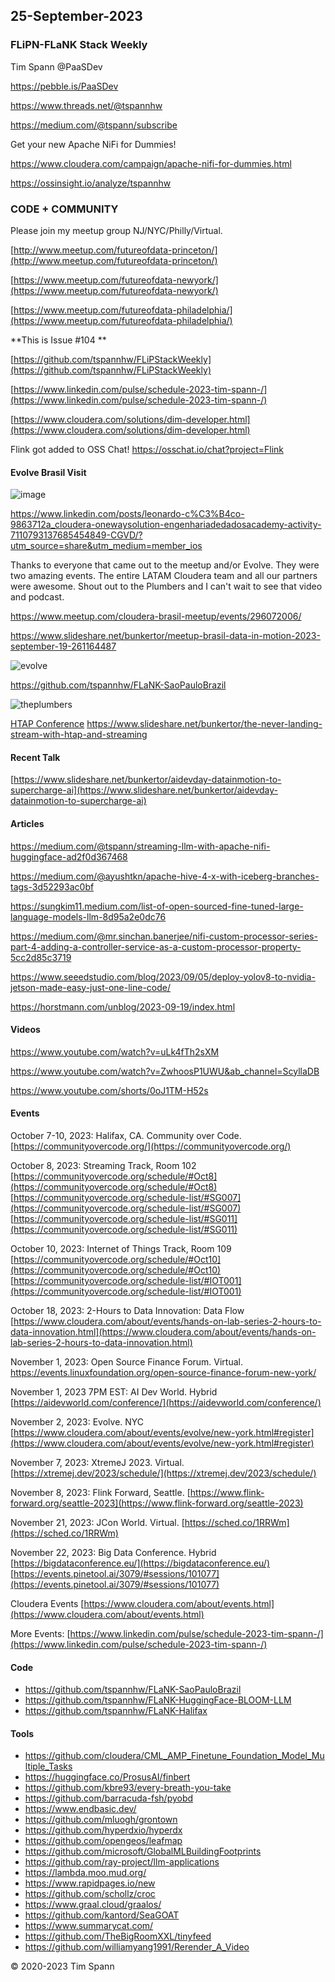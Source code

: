 ## 25-September-2023

### FLiPN-FLaNK Stack Weekly

Tim Spann @PaaSDev

https://pebble.is/PaaSDev

https://www.threads.net/@tspannhw

https://medium.com/@tspann/subscribe

Get your new Apache NiFi for Dummies!

https://www.cloudera.com/campaign/apache-nifi-for-dummies.html

https://ossinsight.io/analyze/tspannhw



### CODE + COMMUNITY

Please join my meetup group NJ/NYC/Philly/Virtual. 

[http://www.meetup.com/futureofdata-princeton/](http://www.meetup.com/futureofdata-princeton/)

[https://www.meetup.com/futureofdata-newyork/](https://www.meetup.com/futureofdata-newyork/)

[https://www.meetup.com/futureofdata-philadelphia/](https://www.meetup.com/futureofdata-philadelphia/)


**This is Issue #104 **

[https://github.com/tspannhw/FLiPStackWeekly](https://github.com/tspannhw/FLiPStackWeekly)

[https://www.linkedin.com/pulse/schedule-2023-tim-spann-/](https://www.linkedin.com/pulse/schedule-2023-tim-spann-/)

[https://www.cloudera.com/solutions/dim-developer.html](https://www.cloudera.com/solutions/dim-developer.html)

Flink got added to OSS Chat!   https://osschat.io/chat?project=Flink


#### Evolve Brasil Visit

![image](https://github.com/tspannhw/FLiPStackWeekly/blob/main/images/splootnifi2.png?raw=true)


https://www.linkedin.com/posts/leonardo-c%C3%B4co-9863712a_cloudera-onewaysolution-engenhariadedadosacademy-activity-7110793137685454849-CGVD/?utm_source=share&utm_medium=member_ios

Thanks to everyone that came out to the meetup and/or Evolve.   They were two amazing events.   The entire LATAM Cloudera team and all our partners were awesome.   Shout out to the Plumbers and I can't wait to see that video and podcast.

https://www.meetup.com/cloudera-brasil-meetup/events/296072006/

https://www.slideshare.net/bunkertor/meetup-brasil-data-in-motion-2023-september-19-261164487

![evolve](https://github.com/tspannhw/FLiPStackWeekly/blob/main/images/evolvebrasil2023.png?raw=true)

https://github.com/tspannhw/FLaNK-SaoPauloBrazil


![theplumbers](https://media.licdn.com/dms/image/D4E22AQEPrSLAFunMxw/feedshare-shrink_800/0/1695345195512?e=1698278400&v=beta&t=dc1svCMx3_oJuJE_0hvKqqbI0rS_ndoeTP5CPX3TSvA)

[HTAP Conference](https://www.pingcap.com/htap-summit/)
https://www.slideshare.net/bunkertor/the-never-landing-stream-with-htap-and-streaming



#### Recent Talk

[https://www.slideshare.net/bunkertor/aidevday-datainmotion-to-supercharge-ai](https://www.slideshare.net/bunkertor/aidevday-datainmotion-to-supercharge-ai)


#### Articles

https://medium.com/@tspann/streaming-llm-with-apache-nifi-huggingface-ad2f0d367468

https://medium.com/@ayushtkn/apache-hive-4-x-with-iceberg-branches-tags-3d52293ac0bf

https://sungkim11.medium.com/list-of-open-sourced-fine-tuned-large-language-models-llm-8d95a2e0dc76

https://medium.com/@mr.sinchan.banerjee/nifi-custom-processor-series-part-4-adding-a-controller-service-as-a-custom-processor-property-5cc2d85c3719

https://www.seeedstudio.com/blog/2023/09/05/deploy-yolov8-to-nvidia-jetson-made-easy-just-one-line-code/

https://horstmann.com/unblog/2023-09-19/index.html


#### Videos

https://www.youtube.com/watch?v=uLk4fTh2sXM

https://www.youtube.com/watch?v=ZwhoosP1UWU&ab_channel=ScyllaDB

https://www.youtube.com/shorts/0oJ1TM-H52s



#### Events


October 7-10, 2023:  Halifax, CA.   Community over Code.
[https://communityovercode.org/](https://communityovercode.org/)

October 8, 2023:  Streaming Track, Room 102
[https://communityovercode.org/schedule/#Oct8](https://communityovercode.org/schedule/#Oct8)
[https://communityovercode.org/schedule-list/#SG007](https://communityovercode.org/schedule-list/#SG007)
[https://communityovercode.org/schedule-list/#SG011](https://communityovercode.org/schedule-list/#SG011)

October 10, 2023:  Internet of Things Track, Room 109
[https://communityovercode.org/schedule/#Oct10](https://communityovercode.org/schedule/#Oct10)
[https://communityovercode.org/schedule-list/#IOT001](https://communityovercode.org/schedule-list/#IOT001)

October 18, 2023:  2-Hours to Data Innovation:   Data Flow
[https://www.cloudera.com/about/events/hands-on-lab-series-2-hours-to-data-innovation.html](https://www.cloudera.com/about/events/hands-on-lab-series-2-hours-to-data-innovation.html)

November 1, 2023: Open Source Finance Forum.  Virtual.
[https://events.linuxfoundation.org/open-source-finance-forum-new-york/
](https://events.linuxfoundation.org/open-source-finance-forum-new-york/
)

November 1, 2023 7PM EST:  AI Dev World.  Hybrid
[https://aidevworld.com/conference/](https://aidevworld.com/conference/)

November 2, 2023:  Evolve. NYC
[https://www.cloudera.com/about/events/evolve/new-york.html#register](https://www.cloudera.com/about/events/evolve/new-york.html#register)

November 7, 2023: XtremeJ 2023. Virtual.
[https://xtremej.dev/2023/schedule/](https://xtremej.dev/2023/schedule/)

November 8, 2023: Flink Forward, Seattle.
[https://www.flink-forward.org/seattle-2023](https://www.flink-forward.org/seattle-2023)

November 21, 2023: JCon World. Virtual.
[https://sched.co/1RRWm](https://sched.co/1RRWm)

November 22, 2023: Big Data Conference.   Hybrid  
[https://bigdataconference.eu/](https://bigdataconference.eu/)
[https://events.pinetool.ai/3079/#sessions/101077](https://events.pinetool.ai/3079/#sessions/101077)

Cloudera Events
[https://www.cloudera.com/about/events.html](https://www.cloudera.com/about/events.html)

More Events:
[https://www.linkedin.com/pulse/schedule-2023-tim-spann-/](https://www.linkedin.com/pulse/schedule-2023-tim-spann-/)


#### Code

* https://github.com/tspannhw/FLaNK-SaoPauloBrazil
* https://github.com/tspannhw/FLaNK-HuggingFace-BLOOM-LLM
* https://github.com/tspannhw/FLaNK-Halifax

  
#### Tools

* https://github.com/cloudera/CML_AMP_Finetune_Foundation_Model_Multiple_Tasks
* https://huggingface.co/ProsusAI/finbert
* https://github.com/kbre93/every-breath-you-take
* https://github.com/barracuda-fsh/pyobd
* https://www.endbasic.dev/
* https://github.com/mluogh/grontown
* https://github.com/hyperdxio/hyperdx
* https://github.com/opengeos/leafmap
* https://github.com/microsoft/GlobalMLBuildingFootprints
* https://github.com/ray-project/llm-applications
* https://lambda.moo.mud.org/
* https://www.rapidpages.io/new
* https://github.com/schollz/croc
* https://www.graal.cloud/graalos/
* https://github.com/kantord/SeaGOAT
* https://www.summarycat.com/
* https://github.com/TheBigRoomXXL/tinyfeed
* https://github.com/williamyang1991/Rerender_A_Video
  


&copy; 2020-2023 Tim Spann


